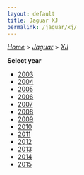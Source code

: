 ```yaml
---
layout: default
title: Jaguar XJ
permalink: /jaguar/xj/
---
```

[*Home*](/) > [*Jaguar*](/jaguar/) > [*XJ*](/jaguar/xj/)

**Select year**

- [2003](/jaguar/xj/2003/)
- [2004](/jaguar/xj/2004/)
- [2005](/jaguar/xj/2005/)
- [2006](/jaguar/xj/2006/)
- [2007](/jaguar/xj/2007/)
- [2008](/jaguar/xj/2008/)
- [2009](/jaguar/xj/2009/)
- [2010](/jaguar/xj/2010/)
- [2011](/jaguar/xj/2011/)
- [2012](/jaguar/xj/2012/)
- [2013](/jaguar/xj/2013/)
- [2014](/jaguar/xj/2014/)
- [2015](/jaguar/xj/2015/)
